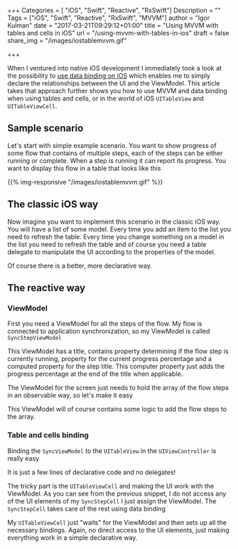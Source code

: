 +++
Categories = [ "iOS", "Swift", "Reactive", "RxSwift"]
Description = ""
Tags = ["iOS", "Swift", "Reactive", "RxSwift", "MVVM"]
author = "Igor Kulman"
date = "2017-03-21T09:29:12+01:00"
title = "Using MVVM with tables and cells in iOS"
url = "/using-mvvm-with-tables-in-ios"
draft = false
share_img = "/images/iostablemvvm.gif"

+++

When I ventured into native iOS development I immediately took a look at the possibility to [use data binding on iOS](/using-data-binding-in-ios) which enables me to simply declare the relationships between the UI and the ViewModel. This article takes that approach further shows you how to use MVVM and data binding when using tables and cells, or in the world of iOS `UITableView` and `UITableViewCell`.

## Sample scenario

Let's start with simple example scenario. You want to show progress of some flow that contains of multiple steps, each of the steps can be either running or complete. When a step is running it can report its progress. You want to display this flow in a table that looks like this

{{% img-responsive "/images/iostablemvvm.gif" %}}

<!--more-->

## The classic iOS way

Now imagine you want to implement this scenario in the classic iOS way. You will have a list of some model. Every time you add an item to the list you need to refresh the table. Every time you change something on a model in the list you need to refresh the table and of course you need a table delegate to manipulate the UI according to the properties of the model. 

Of course there is a better, more declarative way.

## The reactive way

### ViewModel

First you need a ViewModel for all the steps of the flow. My flow is connected to application synchronization, so my ViewModel is called `SyncStepViewModel`

<div data-gist="a2c5b63f835e8bd01df89566a5627d6b" data-file="SyncStepViewModel.swift"></div>

This ViewModel has a title, contains property determining if the flow step is currently running, property for the current progress percentage and a computed property for the step title. This computer property just adds the progress percentage at the end of the title when applicable. 

The ViewModel for the screen just needs to hold the array of the flow steps in an observable way, so let's make it easy

<div data-gist="a2c5b63f835e8bd01df89566a5627d6b" data-file="SyncViewModel.swift"></div>

This ViewModel will of course contains some logic to add the flow steps to the array. 

### Table and cells binding

Binding the `SyncViewModel` to the `UITableView` in the `UIViewController` is really easy

<div data-gist="a2c5b63f835e8bd01df89566a5627d6b" data-file="SyncViewController.swift"></div>

It is just a few lines of declarative code and no delegates!

The tricky part is the `UITableViewCell` and making the UI work with the ViewModel. As you can see from the previous snippet, I do not access any of the UI elements of my `SyncStepCell` I just assign the ViewModel. The `SyncStepCell` takes care of the rest using data binding

<div data-gist="a2c5b63f835e8bd01df89566a5627d6b" data-file="SyncStepCell.swift"></div>

My `UITableViewCell` just "waits" for the ViewModel and then sets up all the necessary bindings. Again, no direct access to the UI elements, just making everything work in a simple declarative way.